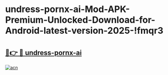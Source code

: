 # undress-pornx-ai-Mod-APK-Premium-Unlocked-Download-for-Android-latest-version-2025-!fmqr3

# <h2><a href="https://nzgqyj.esa.edu.pl?title=undress-pornx-ai&ref=fmqr3">🔗👉 🔴 undress-pornx-ai</a></h2>

[![acn](https://github.com/user-attachments/assets/0f9c940e-d8b0-45ae-aac7-cd30a18b3e1c)](https://nzgqyj.esa.edu.pl?title=undress-pornx-ai&ref=fmqr3)

